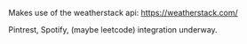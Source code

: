 Makes use of the weatherstack api: https://weatherstack.com/

Pintrest, Spotify, (maybe leetcode) integration underway.